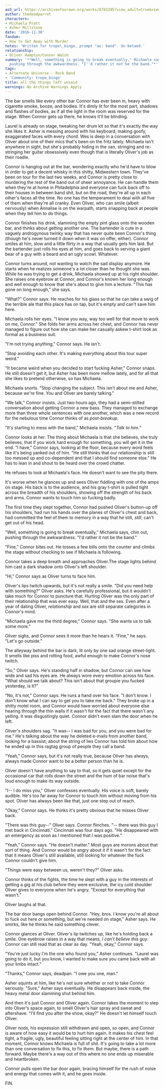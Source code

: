 ```yaml
---
ao3_url: https://archiveofourown.org/works/8703295?view_adult=true&view_full_work=true
author: thedeadparrot
characters:
- Michaela Pratt
- Asher Millstone
date: '2016-11-30'
fandom:
- How to Get Away with Murder
notes: 'Written for trope\_bingo, prompt "au: band". Un-betaed.'
relationship:
- Oliver Hampton/Connor Walsh
summary: '*"Well, something is going to break eventually," Michaela says, chin out,
  pushing through the awkwardness. "I''d rather it not be the band."*'
tags:
- Alternate Universe - Rock Band
- 'Community: trope_bingo'
title: all the things left unsaid
warnings: No Archive Warnings Apply
---
```


The bar smells like every other bar Connor has ever been in, heavy with cigarette smoke, booze, and bodies. It's dimly lit for the most part, shadows and flashes of bodies, as if all the light in the room was reserved for the stage. When Connor gets up there, he knows it'll be blinding. 

Laurel is already on stage, tweaking her drum kit so that it's exactly the way she likes it. Asher is messing around with his keyboard, making goofy, exaggerated faces with every chord. Wes is deep in a conversation with Oliver about one of their mics that's been on the fritz lately. Michaela isn't anywhere in sight, but she's probably hiding in the van, stringing and re-stringing her guitar obsessively even though that is literally Oliver's job as their roadie.

Connor is hanging out at the bar, wondering exactly who he'd have to blow in order to get a decent whisky in this shitty, Midwestern town. They've been on tour for the last two weeks, and Connor is pretty close to murdering the rest of the band out of sheer annoyance. He can handle them when they're at home in Philadelphia and everyone can fuck back off to their houses in between band shit, but on the road, they're all up in each other's faces all the time. No one has the temperament to deal with all five of them when they're all cranky. Even Oliver, who can smile (albeit nervously) when Annalise is on the warpath, starts snapping back at people when they tell him to do things.

Connor finishes his drink, slamming the empty pint glass onto the wooden bar, and thinks about getting another one. The bartender is cute in a vaguely androgynous twinky way that has never quite been Connor's thing (though he's never turned it down when it was on offer, either). Connor smiles at him, slow and a little flirty in a way that usually gets him laid. But the bartender just rolls his eyes at him, and goes back to serving a giant bear of a guy with a beard and an ugly scowl. Whatever.

Connor turns around, not wanting to watch the sad display anymore. He starts when he realizes someone's a lot closer than he thought she was. While he was trying to get a drink, Michaela showed up at his right shoulder. She raises one eyebrow at Connor, and Connor's known her long enough and well enough to know that she's about to give him a lecture. "This has gone on long enough," she says.

"What?" Connor says. He reaches for his glass so that he can take a swig of the terrible ale that this place has on tap, but it's empty and can't save him here.

Michaela rolls her eyes. "I know you way, way too well for that move to work on me, Connor." She folds her arms across her chest, and Connor has never managed to figure out how she can make her casually askew t-shirt look as formal as a business suit.

"I'm not trying anything," Connor says. He isn't.

"Stop avoiding each other. It's making everything about this tour super weird."

"It became weird when you decided to start fucking Asher," Connor snaps. He still doesn't get it, but Asher has been more mellow lately, and for all that she likes to pretend otherwise, so has Michaela.

Michaela snorts. "Stop changing the subject. This isn't about me and Asher, because *we're* fine. You and Oliver are barely talking."

"We talk," Connor insists. Just two hours ago, they had a semi-stilted conversation about getting Connor a new bass. They managed to exchange more than three whole sentences with one another, which was a new record for the nebulous time Connor thinks of as *post-breakup*.

"It's starting to mess with the band," Michaela insists. "*Talk to him.*"

Connor looks at her. The thing about Michaela is that she believes, she truly believes, that if you work hard enough for something, you will get it in the end. "I have," Connor says, looking at the floor, because every word feels like it's being yanked out of him. "He still thinks that our relationship is still too messed up and co-dependent and that I should find someone else." He has to lean in and shout to be heard over the crowd chatter.

He refuses to look at Michaela's face. He doesn't want to see the pity there.

It's worse when he glances up and sees Oliver fiddling with one of the amps on stage. His back is to the audience, and his gray t-shirt is pulled tight across the breadth of his shoulders, showing off the strength of his back and arms. Connor wants to touch him so fucking badly.

The first time they slept together, Connor had pushed Oliver's button-up off his shoulders, had run his hands over the planes of Oliver's chest and back, had committed the feel of them to memory in a way that he still, *still*, can't get out of his head.

"Well, something is going to break eventually," Michaela says, chin out, pushing through the awkwardness. "I'd rather it not be the band."

"Fine," Connor bites out. He tosses a few bills onto the counter and climbs the stage without checking to see if Michaela is following.

Connor takes a deep breath and approaches Oliver.The stage lights behind him cast a dark shadow onto Oliver's left shoulder.

"Hi," Connor says as Oliver turns to face him.

Oliver's lips twitch upwards, but it's not really a smile. "Did you need help with something?" Oliver asks. He's carefully professional, but it wouldn't take much for Connor to puncture that. Hurting Oliver was the only part of their relationship that was ever easy. Well, that and the sex. Even after a year of dating Oliver, *relationship* and *sex* are still separate categories in Connor's mind.

"Michaela gave me the third degree," Connor says. "She wants us to talk some more."

Oliver sighs, and Connor sees it more than he hears it. "Fine," he says. "Let's go outside."

The alleyway behind the bar is dark, lit only by one sad orange street-light. It smells like piss and rotting food, awful enough to make Connor's nose twitch.

"So," Oliver says. He's standing half in shadow, but Connor can see how wide and sad his eyes are. He always wore every emotion across his face. "What should we talk about? This isn't about that groupie you fucked yesterday, is it?"

"No, it's not," Connor says. He runs a hand over his face. "I don't know. I don't know what I can say to get you to take me back." They broke up in a shitty motel room, and Connor would have worried about everyone else hearing through the thin walls if it wasn't for the fact that there wasn't any yelling. It was disgustingly quiet. Connor didn't even slam the door when he left.

Oliver's shoulders sag. "It was-- I was bad for you, and you were bad for me." He's talking about the way he deleted e-mails from another band, looking for a bassist; about the string of lies Connor has told him about how he ended up in this ragtag group of people they call a band.

"Yeah," Connor says, but it's not really true, because Oliver has always, always made Connor want to be a better person than he is.

Oliver doesn't have anything to say to that, so it gets quiet except for the occasional car that rolls down the street and the hum of bar noise that's loud enough to make its way outside.

"I-- I do miss you," Oliver confesses eventually. His voice is soft, barely audible. He's too far away for Connor to touch him without moving from his spot. Oliver has always been like that, just one step out of reach.

"Okay," Connor says. He thinks it's pretty obvious that he misses Oliver back.

"There was this guy--" Oliver says. Connor flinches. "-- there was this guy I met back in Cincinnati." Cincinnati was four days ago. "He disappeared with an emergency as soon as I mentioned that I was positive."

"Yeah," Connor says. "He doesn't matter." Most guys are morons about that sort of thing. And Connor would be angry about it if it wasn't for the fact that it means Oliver's still available, still looking for whatever the fuck Connor couldn't give him.

"Things were easy between us, weren't they?" Oliver asks.

Connor thinks of the fights, the time he slept with a guy in the interests of getting a gig at his club before they were exclusive, the icy cold shoulder Oliver gives to everyone when he's angry. "Except for everything that wasn't."

Oliver laughs at that.

The bar door bangs open behind Connor. "Hey, bros. I know you're all about to fuck out here or something, but we're needed on stage," Asher says. He smirks, like he thinks he said something clever.

Connor glances at Oliver. Oliver's lip twitches up, like he's holding back a smile. One eyebrow raises in a way that means, *I can't believe this guy.* Connor can still read that as clear as day. "Yeah, okay," Connor says.

"You're just lucky I'm the one who found you," Asher continues. "Laurel was going to do it, but you know, I wanted to make sure you came back with all your limbs intact."

"Thanks," Connor says, deadpan. "I owe you one, man."

Asher squints at him, like he's not sure whether or not to take Connor seriously. "Sure," Asher says eventually. He disappears back inside, the heavy metal door slamming shut behind him.

And then it's just Connor and Oliver again. Connor takes the moment to step into Oliver's space again, to smell Oliver's hair spray and sweat and aftershave. "I'll find you after the show, okay?" He doesn't let himself touch Oliver.

Oliver nods, his expression still withdrawn and open, so open, and Connor is aware of how easy it would be to hurt him again. It makes his chest feel tight, a fragile, ugly, beautiful feeling sitting right at the center of him. In that moment, Connor knows Michaela is full of shit. It's going to take a lot more than one conversation to fix this, to fix *them*. But maybe, there is a path forward. Maybe there's a way out of this where no one ends up miserable and heartbroken.

Connor pulls open the bar door again, bracing himself for the rush of noise and energy that comes with it, and he goes inside.

FIN.